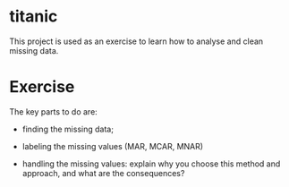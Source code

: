 # titanic
This project is used as an exercise to learn how to analyse and clean missing data.


# Exercise

The key parts to do are:

- finding the missing data;

- labeling the missing values (MAR, MCAR, MNAR)

- handling the missing values: explain why you choose this method and approach, and what are the consequences?
